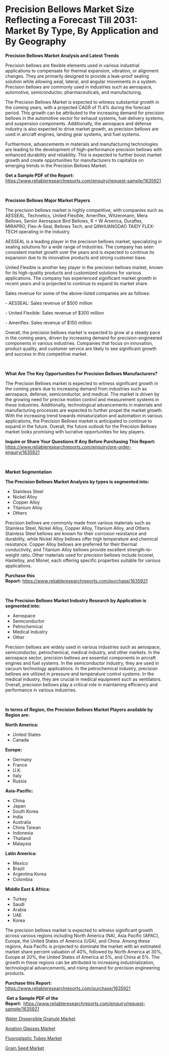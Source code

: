 <p><h1>Precision Bellows Market Size Reflecting a Forecast Till 2031: Market By Type, By Application and By Geography</h1></p><p><strong>Precision Bellows Market Analysis and Latest Trends</strong></p>
<p><p>Precision bellows are flexible elements used in various industrial applications to compensate for thermal expansion, vibration, or alignment changes. They are primarily designed to provide a leak-proof sealing solution while allowing axial, lateral, and angular movements in a system. Precision bellows are commonly used in industries such as aerospace, automotive, semiconductor, pharmaceuticals, and manufacturing.</p><p>The Precision Bellows Market is expected to witness substantial growth in the coming years, with a projected CAGR of 11.4% during the forecast period. This growth can be attributed to the increasing demand for precision bellows in the automotive sector for exhaust systems, fuel delivery systems, and suspension components. Additionally, the aerospace and defense industry is also expected to drive market growth, as precision bellows are used in aircraft engines, landing gear systems, and fuel systems.</p><p>Furthermore, advancements in materials and manufacturing technologies are leading to the development of high-performance precision bellows with enhanced durability and reliability. This is expected to further boost market growth and create opportunities for manufacturers to capitalize on emerging trends in the Precision Bellows Market.</p></p>
<p><strong>Get a Sample PDF of the Report:&nbsp;</strong> <a href="https://www.reliableresearchreports.com/enquiry/request-sample/1635921">https://www.reliableresearchreports.com/enquiry/request-sample/1635921</a></p>
<p>&nbsp;</p>
<p><strong>Precision Bellows Major Market Players</strong></p>
<p><p>The precision bellows market is highly competitive, with companies such as AESSEAL, Technetics, United Flexible, Ameriflex, Witzenmann, Mera Bellows, Senior Aerospace Bird Bellows, R + W America, Duraflex, MIRAPRO, Flex-A-Seal, Bellows Tech, and QINHUANGDAO TAIDY FLEX-TECH operating in the industry. </p><p>AESSEAL is a leading player in the precision bellows market, specializing in sealing solutions for a wide range of industries. The company has seen consistent market growth over the years and is expected to continue its expansion due to its innovative products and strong customer base.</p><p>United Flexible is another key player in the precision bellows market, known for its high-quality products and customized solutions for various applications. The company has experienced significant market growth in recent years and is projected to continue to expand its market share.</p><p>Sales revenue for some of the above-listed companies are as follows:</p><p>- AESSEAL: Sales revenue of $500 million</p><p>- United Flexible: Sales revenue of $300 million</p><p>- Ameriflex: Sales revenue of $150 million</p><p>Overall, the precision bellows market is expected to grow at a steady pace in the coming years, driven by increasing demand for precision-engineered components in various industries. Companies that focus on innovation, product quality, and customer service are likely to see significant growth and success in this competitive market.</p></p>
<p>&nbsp;</p>
<p><strong>What Are The Key Opportunities For Precision Bellows Manufacturers?</strong></p>
<p><p>The Precision Bellows market is expected to witness significant growth in the coming years due to increasing demand from industries such as aerospace, defense, semiconductor, and medical. The market is driven by the growing need for precise motion control and measurement systems in these industries. Additionally, technological advancements in materials and manufacturing processes are expected to further propel the market growth. With the increasing trend towards miniaturization and automation in various applications, the Precision Bellows market is anticipated to continue to expand in the future. Overall, the future outlook for the Precision Bellows market looks promising with lucrative opportunities for key players.</p></p>
<p><strong>Inquire or Share Your Questions If Any Before Purchasing This Report:</strong> <a href="https://www.reliableresearchreports.com/enquiry/pre-order-enquiry/1635921">https://www.reliableresearchreports.com/enquiry/pre-order-enquiry/1635921</a></p>
<p>&nbsp;</p>
<p><strong>Market Segmentation</strong></p>
<p><strong>The Precision Bellows Market Analysis by types is segmented into:</strong></p>
<p><ul><li>Stainless Steel</li><li>Nickel Alloy</li><li>Copper Alloy</li><li>Titanium Alloy</li><li>Others</li></ul></p>
<p><p>Precision bellows are commonly made from various materials such as Stainless Steel, Nickel Alloy, Copper Alloy, Titanium Alloy, and Others. Stainless Steel bellows are known for their corrosion resistance and durability, while Nickel Alloy bellows offer high temperature and chemical resistance. Copper Alloy bellows are preferred for their thermal conductivity, and Titanium Alloy bellows provide excellent strength-to-weight ratio. Other materials used for precision bellows include Inconel, Hastelloy, and Monel, each offering specific properties suitable for various applications.</p></p>
<p><strong>Purchase this Report:&nbsp;</strong><a href="https://www.reliableresearchreports.com/purchase/1635921">https://www.reliableresearchreports.com/purchase/1635921</a></p>
<p>&nbsp;</p>
<p><strong>The Precision Bellows Market Industry Research by Application is segmented into:</strong></p>
<p><ul><li>Aerospace</li><li>Semiconductor</li><li>Petrochemical</li><li>Medical Industry</li><li>Other</li></ul></p>
<p><p>Precision bellows are widely used in various industries such as aerospace, semiconductor, petrochemical, medical industry, and other markets. In the aerospace sector, precision bellows are essential components in aircraft engines and fuel systems. In the semiconductor industry, they are used in vacuum technology applications. In the petrochemical industry, precision bellows are utilized in pressure and temperature control systems. In the medical industry, they are crucial in medical equipment such as ventilators. Overall, precision bellows play a critical role in maintaining efficiency and performance in various industries.</p></p>
<p>&nbsp;</p>
<p><strong>In terms of Region, the Precision Bellows Market Players available by Region are:</strong></p>
<p>
    <p> <strong> North America: </strong>
        <ul>
            <li>United States</li>
            <li>Canada</li>
        </ul>
        </p> 
    <p> <strong> Europe: </strong>
        <ul>
            <li>Germany</li>
            <li>France</li>
            <li>U.K.</li>
            <li>Italy</li>
            <li>Russia</li>
        </ul>
        </p> 
    <p> <strong> Asia-Pacific: </strong>
        <ul>
            <li>China</li>
            <li>Japan</li>
            <li>South Korea</li>
            <li>India</li>
            <li>Australia</li>
            <li>China Taiwan</li>
            <li>Indonesia</li>
            <li>Thailand</li>
            <li>Malaysia</li>
        </ul>
        </p> 
    <p> <strong> Latin America: </strong>
        <ul>
            <li>Mexico</li>
            <li>Brazil</li>
            <li>Argentina Korea</li>
            <li>Colombia</li>
        </ul>
        </p> 
    <p> <strong> Middle East & Africa: </strong>
        <ul>
            <li>Turkey</li>
            <li>Saudi</li>
            <li>Arabia</li>
            <li>UAE</li>
            <li>Korea</li>
        </ul>
    </p>
    </p>
<p><p>The precision bellows market is expected to witness significant growth across various regions including North America (NA), Asia Pacific (APAC), Europe, the United States of America (USA), and China. Among these regions, Asia Pacific is projected to dominate the market with an estimated market share percent valuation of 40%, followed by North America at 30%, Europe at 20%, the United States of America at 5%, and China at 5%. The growth in these regions can be attributed to increasing industrialization, technological advancements, and rising demand for precision engineering products.</p></p>
<p><strong>Purchase this Report: </strong><a href="https://www.reliableresearchreports.com/purchase/1635921">https://www.reliableresearchreports.com/purchase/1635921</a></p>
<p>&nbsp;<strong>Get a Sample PDF of the Report:&nbsp;&nbsp;</strong><a href="https://www.reliableresearchreports.com/enquiry/request-sample/1635921">https://www.reliableresearchreports.com/enquiry/request-sample/1635921</a></p>
<p><strong></strong></p>
<p><p><a href="https://cedar-agate-3da.notion.site/Water-Dispersible-Granule-Market-Offers-Provide-Insightful-Data-for-the-Time-Period-from-2024-to-203-45ac3fe9e1c14aa88ca7fea25405b01a">Water Dispersible Granule Market</a></p><p><a href="https://github.com/josesg55/Market-Research-Report-List-1/blob/main/aviation-glasses-market.md">Aviation Glasses Market</a></p><p><a href="https://github.com/mancsybtousav/Market-Research-Report-List-1/blob/main/fluoroplastic-tubes-market.md">Fluoroplastic Tubes Market</a></p><p><a href="https://view.publitas.com/reportprime-1/insights-into-grain-seed-market-size-analysing-market-share-trends-and-growth-from-2023-to-2030/">Grain Seed Market</a></p></p>